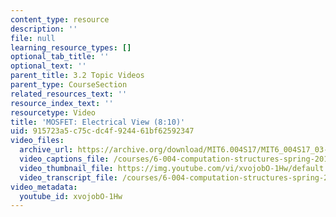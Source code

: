 ```yaml
---
content_type: resource
description: ''
file: null
learning_resource_types: []
optional_tab_title: ''
optional_text: ''
parent_title: 3.2 Topic Videos
parent_type: CourseSection
related_resources_text: ''
resource_index_text: ''
resourcetype: Video
title: 'MOSFET: Electrical View (8:10)'
uid: 915723a5-c75c-dc4f-9244-61bf62592347
video_files:
  archive_url: https://archive.org/download/MIT6.004S17/MIT6_004S17_03-02-02_300k.mp4
  video_captions_file: /courses/6-004-computation-structures-spring-2017/7e0426bc1f825cb4a9df1fe2c7ca6893_xvojobO-1Hw.vtt
  video_thumbnail_file: https://img.youtube.com/vi/xvojobO-1Hw/default.jpg
  video_transcript_file: /courses/6-004-computation-structures-spring-2017/37d996acffe34616771f15f7834e33b0_xvojobO-1Hw.pdf
video_metadata:
  youtube_id: xvojobO-1Hw
---
```

